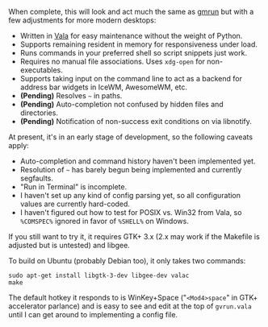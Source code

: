 When complete, this will look and act much the same as [gmrun](http://sourceforge.net/projects/gmrun/) but with a few adjustments for more modern desktops:

 * Written in [Vala](http://sourceforge.net/projects/gmrun/) for easy maintenance without the weight of Python.
 * Supports remaining resident in memory for responsiveness under load.
 * Runs commands in your preferred shell so script snippets just work.
 * Requires no manual file associations. Uses `xdg-open` for non-executables.
 * Supports taking input on the command line to act as a backend for address bar widgets in IceWM, AwesomeWM, etc.
 * **(Pending)** Resolves `~` in paths.
 * **(Pending)** Auto-completion not confused by hidden files and directories.
 * **(Pending)** Notification of non-success exit conditions on via libnotify.

At present, it's in an early stage of development, so the following caveats apply:

 * Auto-completion and command history haven't been implemented yet.
 * Resolution of `~` has barely begun being implemented and currently segfaults.
 * "Run in Terminal" is incomplete.
 * I haven't set up any kind of config parsing yet, so all configuration values
   are currently hard-coded.
 * I haven't figured out how to test for POSIX vs. Win32 from Vala, so `%COMSPEC%` ignored in favor of `%SHELL%` on Windows.

If you still want to try it, it requires GTK+ 3.x (2.x may work if the Makefile is adjusted but is untested) and libgee.

To build on Ubuntu (probably Debian too), it only takes two commands:

    sudo apt-get install libgtk-3-dev libgee-dev valac
    make

The default hotkey it responds to is WinKey+Space ("`<Mod4>space`" in GTK+
accelerator parlance) and is easy to see and edit at the top of `gvrun.vala`
until I can get around to implementing a config file.
